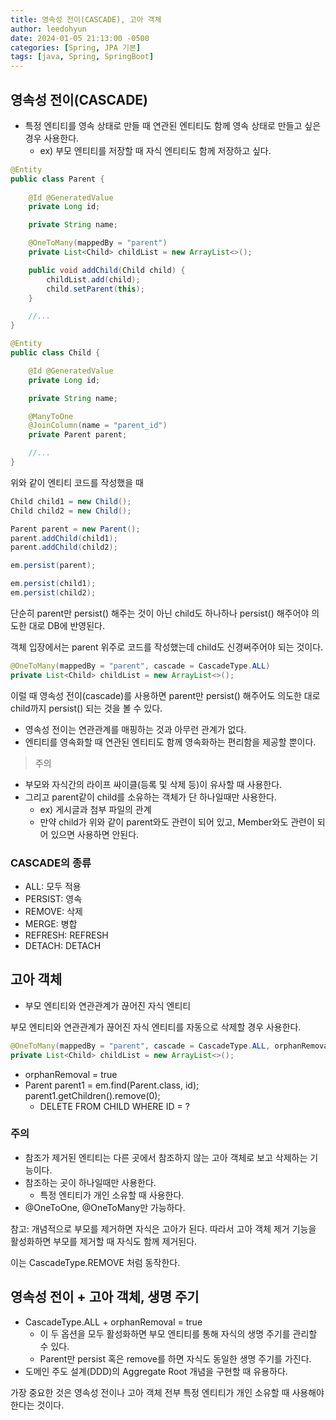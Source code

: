 ```yaml
---
title: 영속성 전이(CASCADE), 고아 객체
author: leedohyun
date: 2024-01-05 21:13:00 -0500
categories: [Spring, JPA 기본]
tags: [java, Spring, SpringBoot]
---
```


## 영속성 전이(CASCADE)

- 특정 엔티티를 영속 상태로 만들 때 연관된 엔티티도 함께 영속 상태로 만들고 싶은 경우 사용한다.
	- ex) 부모 엔티티를 저장할 때 자식 엔티티도 함께 저장하고 싶다.

```java
@Entity
public class Parent {
	
	@Id @GeneratedValue
	private Long id;

	private String name;

	@OneToMany(mappedBy = "parent")
	private List<Child> childList = new ArrayList<>();

	public void addChild(Child child) {
		childList.add(child);
		child.setParent(this);
	}

	//...
}
```

```java
@Entity
public class Child {

	@Id @GeneratedValue
	private Long id;

	private String name;

	@ManyToOne
	@JoinColumn(name = "parent_id")
	private Parent parent;

	//...
}
```

위와 같이 엔티티 코드를 작성했을 때

```java
Child child1 = new Child();
Child child2 = new Child();

Parent parent = new Parent();
parent.addChild(child1);
parent.addChild(child2);

em.persist(parent);

em.persist(child1);
em.persist(child2);
```

단순히 parent만 persist() 해주는 것이 아닌 child도 하나하나 persist() 해주어야 의도한 대로 DB에 반영된다.

객체 입장에서는 parent 위주로 코드를 작성했는데 child도 신경써주어야 되는 것이다.

```java
@OneToMany(mappedBy = "parent", cascade = CascadeType.ALL)
private List<Child> childList = new ArrayList<>();
```

이럴 때 영속성 전이(cascade)를 사용하면 parent만 persist() 해주어도 의도한 대로 child까지 persist() 되는 것을 볼 수 있다.

- 영속성 전이는 연관관계를 매핑하는 것과 아무런 관계가 없다.
- 엔티티를 영속화할 때 연관된 엔티티도 함께 영속화하는 편리함을 제공할 뿐이다.

> 주의

- 부모와 자식간의 라이프 싸이클(등록 및 삭제 등)이 유사할 때 사용한다. 
- 그리고 parent같이 child를 소유하는 객체가 단 하나일때만 사용한다.
	- ex) 게시글과 첨부 파일의 관계
	- 만약 child가 위와 같이 parent와도 관련이 되어 있고, Member와도 관련이 되어 있으면 사용하면 안된다.

### CASCADE의 종류

- ALL: 모두 적용
- PERSIST: 영속
- REMOVE: 삭제
- MERGE: 병합
- REFRESH: REFRESH
- DETACH: DETACH

## 고아 객체

- 부모 엔티티와 연관관계가 끊어진 자식 엔티티

부모 엔티티와 연관관계가 끊어진 자식 엔티티를 자동으로 삭제할 경우 사용한다.


```java
@OneToMany(mappedBy = "parent", cascade = CascadeType.ALL, orphanRemoval = true)
private List<Child> childList = new ArrayList<>();
```

- orphanRemoval = true
- Parent parent1 = em.find(Parent.class, id);
  parent1.getChildren().remove(0);
	- DELETE FROM CHILD WHERE ID = ? 

### 주의

- 참조가 제거된 엔티티는 다른 곳에서 참조하지 않는 고아 객체로 보고 삭제하는 기능이다.
- 참조하는 곳이 하나일때만 사용한다.
	- 특정 엔티티가 개인 소유할 때 사용한다.
- @OneToOne, @OneToMany만 가능하다.

참고: 개념적으로 부모를 제거하면 자식은 고아가 된다. 따라서 고아 객체 제거 기능을 활성화하면 부모를 제거할 때 자식도 함께 제거된다.

이는 CascadeType.REMOVE 처럼 동작한다.

## 영속성 전이 + 고아 객체, 생명 주기

- CascadeType.ALL + orphanRemoval = true
	- 이 두 옵션을 모두 활성화하면 부모 엔티티를 통해 자식의 생명 주기를 관리할 수 있다.
	- Parent만 persist 혹은 remove를 하면 자식도 동일한 생명 주기를 가진다.
- 도메인 주도 설계(DDD)의 Aggregate Root 개념을 구현할 때 유용하다.

가장 중요한 것은 영속성 전이나 고아 객체 전부 특정 엔티티가 개인 소유할 때 사용해야 한다는 것이다.